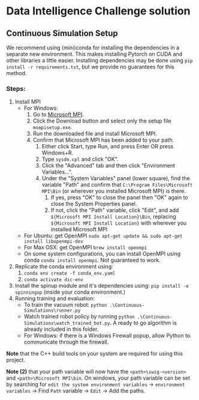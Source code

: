 # Data Intelligence Challenge solution

## Continuous Simulation Setup
We recommend using (mini)conda for installing the dependencies in a separate new environment. This makes installing Pytorch on CUDA and other libraries a little easier. Installing dependencies may be done using `pip install -r requirements.txt`, but we provide no guarantees for this method.


### Steps:
1. Install MPI
   - For Windows:
     1. Go to [Microsoft MPI](https://www.microsoft.com/en-us/download/details.aspx?id=100593).
     2. Click the Download button and select only the setup file `msmpisetup.exe`.
     3. Run the downloaded file and install Microsoft MPI.
     4. Confirm that Microsoft MPI has been added to your path.
        1. Either click Start, type Run, and press Enter OR press Windows+R.
        2. Type `sysdm.cpl` and click "OK".
        3. Click the "Advanced" tab and then click "Environment Variables...".
        4. Under the "System Variables" panel (lower square), find the variable "Path" and confirm that `C:\Program Files\Microsoft MPI\Bin` (or wherever you installed Microsoft MPI) is there.
           1. If yes, press "OK" to close the panel then "OK" again to close the System Properties panel.
           2. If not, click the "Path" variable, click "Edit", and add `${Microsoft MPI Install Location}\Bin`, replacing `${Microsoft MPI Install Location}` with wherever you installed Microsoft MPI 
   - For Ubuntu: get OpenMPI `sudo apt-get update && sudo apt-get install libopenmpi-dev`
   - For Max OSX: get OpenMPI `brew install openmpi`
   - On some system configurations, you can install OpenMPI using conda `conda install openmpi`. Not guaranteed to work.
2. Replicate the conda environment using:
   1. `conda env create -f conda_env.yaml`
   2. `conda activate dic-env`
3. Install the spinup module and it's dependencies using: `pip install -e spinningup` (inside your conda environment.)
4. Running training and evaluation:
   - To train the vacuum robot: `python .\Continuous-Simulations\runner.py`
   - Watch trained robot policy by running `python .\Continuous-Simulations\watch_trained_bot.py`. A ready to go algorithm is already included in this folder.
   - For Windows: if there is a Windows Firewall popup, allow Python to communicate through the firewall.

**Note** that the C++ build tools on your system are required for using this project.

**Note (2)** that your path variable will now have the `<path>\swig-<version>` and `<path>\Microsoft MPI\bin`. 
On windows, your path variable can be set by searching for `edit the system environment variables` -> `environment variables` -> Find `Path` variable -> `Edit` -> Add the paths.

